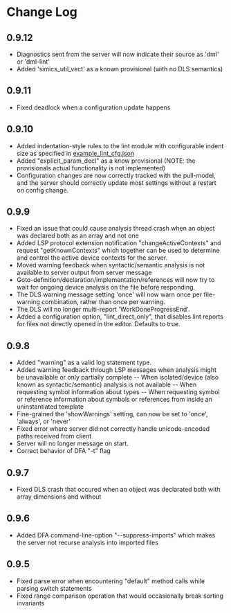 <!--
  © 2024 Intel Corporation
  SPDX-License-Identifier: Apache-2.0 and MIT
-->
# Change Log

## 0.9.12
- Diagnostics sent from the server will now indicate their source as 'dml' or 'dml-lint'
- Added 'simics\_util\_vect' as a known provisional (with no DLS semantics)

## 0.9.11
- Fixed deadlock when a configuration update happens

## 0.9.10
- Added indentation-style rules to the lint module with configurable indent size as specified in [example_lint_cfg.json](./example_files/example_lint_cfg.README)
- Added "explicit\_param\_decl" as a know provisional (NOTE: the provisionals
  actual functionality is not implemented)
- Configuration changes are now correctly tracked with the pull-model, and the
  server should correctly update most settings without a restart on config
  change.

## 0.9.9
- Fixed an issue that could cause analysis thread crash when an object was declared both
  as an array and not one
- Added LSP protocol extension notification "changeActiveContexts" and request
  "getKnownContexts" which together can be used to determine and control the active
  device contexts for the server.
- Moved warning feedback when syntactic/semantic analysis is not available to
  server output from server message
- Goto-definition/declaration/implementation/references will now try to wait
  for ongoing device analysis on the file before responding.
- The DLS warning message setting 'once' will now warn once per file-warning
  combination, rather than once per warning.
- The DLS will no longer multi-report 'WorkDoneProgressEnd'.
- Added a configuration option, "lint\_direct\_only", that disables lint reports
  for files not directly opened in the editor. Defaults to true.

## 0.9.8
- Added "warning" as a valid log statement type.
- Added warning feedback through LSP messages when analysis might be unavailable
  or only partially complete
-- When isolated/device (also known as syntactic/semantic) analysis is not available
-- When requesting symbol information about types
-- When requesting symbol or reference information about symbols or references from
   inside an uninstantiated template
- Fine-grained the 'showWarnings' setting, can now be set to 'once', 'always',
  or 'never'
- Fixed error where server did not correctly handle unicode-encoded paths received from client
- Server will no longer message on start.
- Correct behavior of DFA "-t" flag

## 0.9.7
- Fixed DLS crash that occured when an object was declarated both with array dimensions and without

## 0.9.6
- Added DFA command-line-option "--suppress-imports" which makes the server not recurse analysis into imported files

## 0.9.5
- Fixed parse error when encountering "default" method calls while parsing switch statements
- Fixed range comparison operation that would occasionally break sorting invariants
